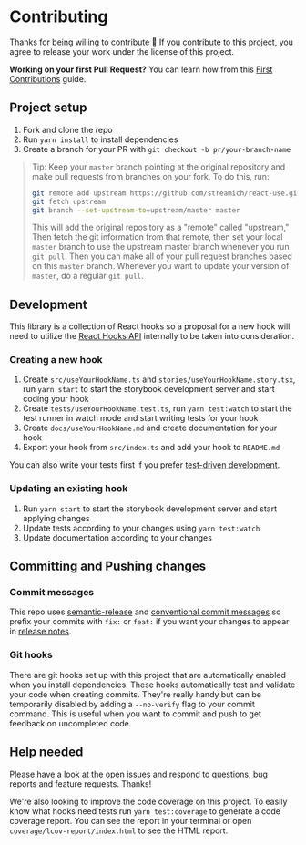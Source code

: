 # Contributing

Thanks for being willing to contribute 🙌 If you contribute to this project, you agree to release your work under the license of this project.

**Working on your first Pull Request?** You can learn how from this [First Contributions](https://github.com/firstcontributions/first-contributions)  guide.

## Project setup

1. Fork and clone the repo
1. Run `yarn install` to install dependencies
1. Create a branch for your PR with `git checkout -b pr/your-branch-name`

> Tip: Keep your `master` branch pointing at the original repository and make
> pull requests from branches on your fork. To do this, run:
>
> ```sh
> git remote add upstream https://github.com/streamich/react-use.git
> git fetch upstream
> git branch --set-upstream-to=upstream/master master
> ```
>
> This will add the original repository as a "remote" called "upstream," Then
> fetch the git information from that remote, then set your local `master`
> branch to use the upstream master branch whenever you run `git pull`. Then you
> can make all of your pull request branches based on this `master` branch.
> Whenever you want to update your version of `master`, do a regular `git pull`.

## Development

This library is a collection of React hooks so a proposal for a new hook will need to utilize the [React Hooks API](https://reactjs.org/docs/hooks-reference.html) internally to be taken into consideration.

### Creating a new hook

1. Create `src/useYourHookName.ts` and `stories/useYourHookName.story.tsx`, run `yarn start` to start the storybook development server and start coding your hook
2. Create `tests/useYourHookName.test.ts`, run `yarn test:watch` to start the test runner in watch mode and start writing tests for your hook
3. Create `docs/useYourHookName.md` and create documentation for your hook
4. Export your hook from `src/index.ts` and add your hook to `README.md`

You can also write your tests first if you prefer [test-driven development](https://en.wikipedia.org/wiki/Test-driven_development).

### Updating an existing hook

1. Run `yarn start` to start the storybook development server and start applying changes
2. Update tests according to your changes using `yarn test:watch`
3. Update documentation according to your changes

## Committing and Pushing changes

### Commit messages

This repo uses [semantic-release](https://github.com/semantic-release/semantic-release) and [conventional commit messages](https://conventionalcommits.org) so prefix your commits with `fix:` or `feat:` if you want your changes to appear in [release notes](https://github.com/streamich/react-use/blob/master/CHANGELOG.md).

### Git hooks

There are git hooks set up with this project that are automatically enabled
when you install dependencies. These hooks automatically test and validate your code when creating commits. They're really handy but can be temporarily disabled by adding a `--no-verify` flag to your commit command. This is useful when you want to commit and push to get feedback on uncompleted code.

## Help needed

Please have a look at the [open issues](https://github.com/streamich/react-use/issues) and respond to questions, bug reports and feature requests. Thanks!

We're also looking to improve the code coverage on this project. To easily know what hooks need tests run `yarn test:coverage` to generate a code coverage report. You can see the report in your terminal or open `coverage/lcov-report/index.html` to see the HTML report.
